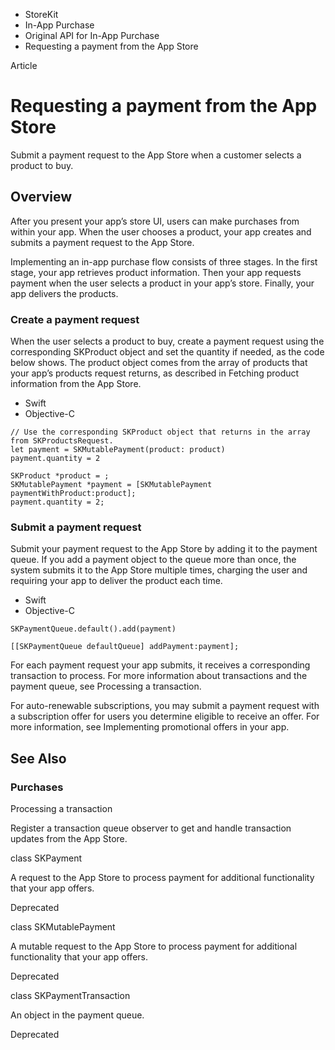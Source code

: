 

- StoreKit
- In-App Purchase
- Original API for In-App Purchase
-  Requesting a payment from the App Store 

Article

# Requesting a payment from the App Store

Submit a payment request to the App Store when a customer selects a product to buy.

## Overview

After you present your app’s store UI, users can make purchases from within your app. When the user chooses a product, your app creates and submits a payment request to the App Store.

Implementing an in-app purchase flow consists of three stages. In the first stage, your app retrieves product information. Then your app requests payment when the user selects a product in your app’s store. Finally, your app delivers the products.

### Create a payment request

When the user selects a product to buy, create a payment request using the corresponding SKProduct object and set the quantity if needed, as the code below shows. The product object comes from the array of products that your app’s products request returns, as described in Fetching product information from the App Store.

- Swift
- Objective-C

```
// Use the corresponding SKProduct object that returns in the array from SKProductsRequest.
let payment = SKMutablePayment(product: product)
payment.quantity = 2
```

```
SKProduct *product = ;
SKMutablePayment *payment = [SKMutablePayment paymentWithProduct:product];
payment.quantity = 2;
```

### Submit a payment request

Submit your payment request to the App Store by adding it to the payment queue. If you add a payment object to the queue more than once, the system submits it to the App Store multiple times, charging the user and requiring your app to deliver the product each time.

- Swift
- Objective-C

```
SKPaymentQueue.default().add(payment)
```

```
[[SKPaymentQueue defaultQueue] addPayment:payment];
```

For each payment request your app submits, it receives a corresponding transaction to process. For more information about transactions and the payment queue, see Processing a transaction.

For auto-renewable subscriptions, you may submit a payment request with a subscription offer for users you determine eligible to receive an offer. For more information, see Implementing promotional offers in your app.

## See Also

### Purchases

Processing a transaction

Register a transaction queue observer to get and handle transaction updates from the App Store.

class SKPayment

A request to the App Store to process payment for additional functionality that your app offers.

Deprecated

class SKMutablePayment

A mutable request to the App Store to process payment for additional functionality that your app offers.

Deprecated

class SKPaymentTransaction

An object in the payment queue.

Deprecated

